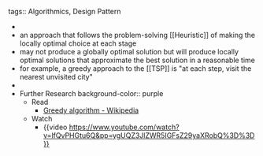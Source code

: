 tags:: Algorithmics, Design Pattern

-
- an approach that follows the problem-solving [[Heuristic]] of making the locally optimal choice at each stage
- may not produce a globally optimal solution but will produce locally optimal solutions that approximate the best solution in a reasonable time
- for example, a greedy approach to the [[TSP]] is "at each step, visit the nearest unvisited city"
-
- Further Research
  background-color:: purple
	- Read
		- [Greedy algorithm - Wikipedia](https://en.wikipedia.org/wiki/Greedy_algorithm)
	- Watch
		- {{video https://www.youtube.com/watch?v=lfQvPHGtu6Q&pp=ygUQZ3JlZWR5IGFsZ29yaXRobQ%3D%3D}}